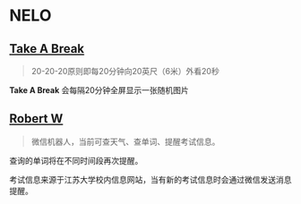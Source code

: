 # NELO

## [Take A Break](./TakeABreak/)

> 20-20-20原则即每20分钟向20英尺（6米）外看20秒

**Take A Break** 会每隔20分钟全屏显示一张随机图片

## [Robert W](./Robert/)

> 微信机器人，当前可查天气、查单词、提醒考试信息。

查询的单词将在不同时间段再次提醒。

考试信息来源于江苏大学校内信息网站，当有新的考试信息时会通过微信发送消息提醒。